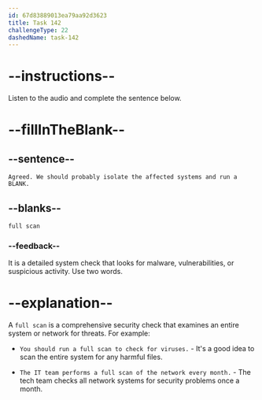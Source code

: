 ```yaml
---
id: 67d83889013ea79aa92d3623
title: Task 142
challengeType: 22
dashedName: task-142
---
```


<!-- (audio) Lisa: Agreed. We should probably isolate the affected systems and run a full scan. -->

# --instructions--

Listen to the audio and complete the sentence below.

# --fillInTheBlank--

## --sentence--

`Agreed. We should probably isolate the affected systems and run a BLANK.`

## --blanks--

`full scan`

### --feedback--

It is a detailed system check that looks for malware, vulnerabilities, or suspicious activity. Use two words.

# --explanation--

A `full scan` is a comprehensive security check that examines an entire system or network for threats. For example:

- `You should run a full scan to check for viruses.` - It's a good idea to scan the entire system for any harmful files.

- `The IT team performs a full scan of the network every month.` - The tech team checks all network systems for security problems once a month.
